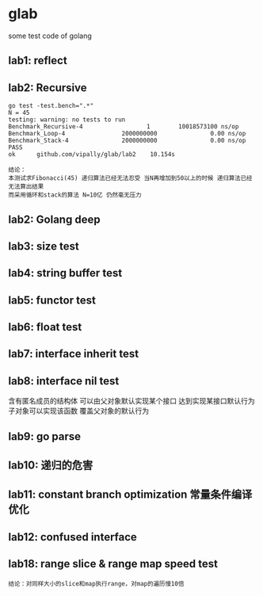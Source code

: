 # glab
some test code of golang

## lab1: reflect

## lab2: Recursive
	go test -test.bench=".*"
	N = 45
	testing: warning: no tests to run
	Benchmark_Recursive-4                  1        10018573100 ns/op
	Benchmark_Loop-4                2000000000               0.00 ns/op
	Benchmark_Stack-4               2000000000               0.00 ns/op
	PASS
	ok      github.com/vipally/glab/lab2    10.154s
	
	结论：
	本测试求Fibonacci(45) 递归算法已经无法忍受 当N再增加到50以上的时候 递归算法已经无法算出结果
	而采用循环和stack的算法 N=10亿 仍然毫无压力
	
## lab2: Golang deep

## lab3: size test

## lab4: string buffer test

## lab5: functor test

## lab6: float test

## lab7: interface inherit test

## lab8: interface nil test
含有匿名成员的结构体 可以由父对象默认实现某个接口 达到实现某接口默认行为
子对象可以实现该函数 覆盖父对象的默认行为

## lab9: go parse

## lab10: 递归的危害

## lab11: constant branch optimization 常量条件编译优化

## lab12: confused interface

## lab18: range slice & range map speed test
	结论：对同样大小的slice和map执行range，对map的遍历慢10倍


	
